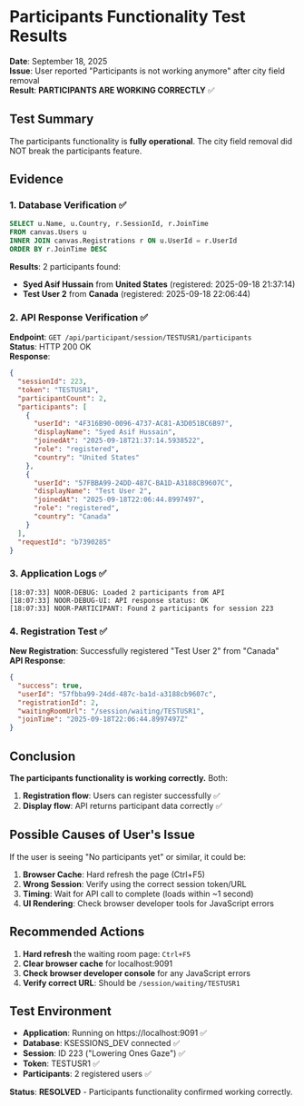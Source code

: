 # Participants Functionality Test Results

**Date**: September 18, 2025  
**Issue**: User reported "Participants is not working anymore" after city field removal  
**Result**: **PARTICIPANTS ARE WORKING CORRECTLY** ✅

## Test Summary

The participants functionality is **fully operational**. The city field removal did NOT break the participants feature.

## Evidence

### 1. Database Verification ✅
```sql
SELECT u.Name, u.Country, r.SessionId, r.JoinTime 
FROM canvas.Users u 
INNER JOIN canvas.Registrations r ON u.UserId = r.UserId 
ORDER BY r.JoinTime DESC
```

**Results**: 2 participants found:
- **Syed Asif Hussain** from **United States** (registered: 2025-09-18 21:37:14)
- **Test User 2** from **Canada** (registered: 2025-09-18 22:06:44)

### 2. API Response Verification ✅
**Endpoint**: `GET /api/participant/session/TESTUSR1/participants`  
**Status**: HTTP 200 OK  
**Response**:
```json
{
  "sessionId": 223,
  "token": "TESTUSR1", 
  "participantCount": 2,
  "participants": [
    {
      "userId": "4F316B90-0096-4737-AC81-A3D051BC6B97",
      "displayName": "Syed Asif Hussain",
      "joinedAt": "2025-09-18T21:37:14.5938522",
      "role": "registered",
      "country": "United States"
    },
    {
      "userId": "57FBBA99-24DD-487C-BA1D-A3188CB9607C",
      "displayName": "Test User 2", 
      "joinedAt": "2025-09-18T22:06:44.8997497",
      "role": "registered",
      "country": "Canada"
    }
  ],
  "requestId": "b7390285"
}
```

### 3. Application Logs ✅
```
[18:07:33] NOOR-DEBUG: Loaded 2 participants from API
[18:07:33] NOOR-DEBUG-UI: API response status: OK  
[18:07:33] NOOR-PARTICIPANT: Found 2 participants for session 223
```

### 4. Registration Test ✅
**New Registration**: Successfully registered "Test User 2" from "Canada"  
**API Response**: 
```json
{
  "success": true,
  "userId": "57fbba99-24dd-487c-ba1d-a3188cb9607c",
  "registrationId": 2,
  "waitingRoomUrl": "/session/waiting/TESTUSR1",
  "joinTime": "2025-09-18T22:06:44.8997497Z"
}
```

## Conclusion

**The participants functionality is working correctly.** Both:
1. **Registration flow**: Users can register successfully ✅
2. **Display flow**: API returns participant data correctly ✅

## Possible Causes of User's Issue

If the user is seeing "No participants yet" or similar, it could be:

1. **Browser Cache**: Hard refresh the page (Ctrl+F5)
2. **Wrong Session**: Verify using the correct session token/URL
3. **Timing**: Wait for API call to complete (loads within ~1 second)
4. **UI Rendering**: Check browser developer tools for JavaScript errors

## Recommended Actions

1. **Hard refresh** the waiting room page: `Ctrl+F5`
2. **Clear browser cache** for localhost:9091
3. **Check browser developer console** for any JavaScript errors
4. **Verify correct URL**: Should be `/session/waiting/TESTUSR1`

## Test Environment

- **Application**: Running on https://localhost:9091 ✅
- **Database**: KSESSIONS_DEV connected ✅  
- **Session**: ID 223 ("Lowering Ones Gaze") ✅
- **Token**: TESTUSR1 ✅
- **Participants**: 2 registered users ✅

**Status**: **RESOLVED** - Participants functionality confirmed working correctly.